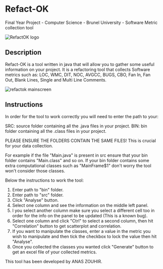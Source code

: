 # Refact-OK
Final Year Project - Computer Science - Brunel University - Software Metric collection tool

![RefactOK logo](https://user-images.githubusercontent.com/44699188/155251222-d8ec4046-1aa5-4598-bc01-30d6c5cfe055.PNG)

## Description
Refact-OK is a tool written in java that will allow you to gather some useful information on your project.
It is a refactoring tool that collects Software metrics such as: LOC, WMC, DIT, NOC, AVGCC, BUGS, CBO, Fan In, Fan Out, Blank Lines, Single and Multi Line Comments.

![refactok mainscreen](https://user-images.githubusercontent.com/44699188/155251695-ab72aefc-205e-4141-9014-c454f2d9333d.PNG)

## Instructions

In order for the tool to work correctly you will need to enter the path to your:

SRC: source folder containing all the .java files in your project.
BIN: bin folder containing all the .class files in your project.

PLEASE ENSURE THE FOLDERS CONTAIN THE SAME FILES! This is crucial for your data collection.

For example if the file "Main.java" is present in src ensure that your bin folder contains "Main.class" and so on.
If your bin folder contains some extra computational classes such as "MainFrame$1" don't worry the tool won't consider those classes.

Below the instructions to work the tool:

1. Enter path to "bin" folder.
2. Enter path to "src" folder.
3. Click "Analyse" button.
4. Select one column and see the information on the middle left panel.
5. I you select another column make sure you select a different cell too in order for the info on the panel to be updated (This is a known bug).
6. Select one column and click "Ctrl" to select a second column, then hit "Correlation" button to get scatterplot and correlation.
7. If you want to manipulate the classes, enter a value in the metric you wish to manipulate and then tick the checkbox to lock the value then hit "Analyse".
8. Once you collected the classes you wanted click "Generate" button to get an excel file of your collected metrics.

This tool has been developed by ANAS ZOUHIR.
